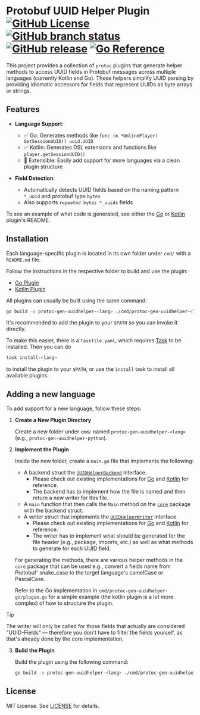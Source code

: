 # Protobuf UUID Helper Plugin [![GitHub License](https://img.shields.io/github/license/d0x7/protoc-gen-uuidhelper?color=blue)](LICENSE) [![GitHub branch status](https://img.shields.io/github/check-runs/d0x7/protoc-gen-uuidhelper/main)](https://github.com/d0x7/protoc-gen-uuidhelper/actions) [![GitHub release](https://img.shields.io/github/v/tag/d0x7/protoc-gen-uuidhelper?label=release)](https://github.com/d0x7/protoc-gen-uuidhelper/tags) [![Go Reference](https://img.shields.io/badge/-reference-blue?style=flat&logo=go&logoColor=white&labelColor=gray&color=%23027D9C)](https://pkg.go.dev/xiam.li/uuidhelper)

This project provides a collection of `protoc` plugins that generate helper methods to access UUID fields in Protobuf messages across multiple languages (currently Kotlin and Go). These helpers simplify UUID parsing by providing idiomatic accessors for fields that represent UUIDs as byte arrays or strings.

## Features

- **Language Support**:
    - ✅ Go: Generates methods like `func (m *OnlinePlayer) GetSessionUUID() uuid.UUID`
    - ✅ Kotlin: Generates DSL extensions and functions like `player.getSessionUUID()`
  - 🧪 Extensible: Easily add support for more languages via a clean plugin structure

- **Field Detection**:
  - Automatically detects UUID fields based on the naming pattern `*_uuid` and protobuf type `bytes`
  - Also supports `repeated bytes *_uuids` fields

To see an example of what code is generated, see either the [Go](cmd/protoc-gen-uuidhelper-go/README.md) or [Kotlin](cmd/protoc-gen-uuidhelper-kotlin/README.md) plugin's README.

## Installation

Each language-specific plugin is located in its own folder under `cmd/` with a `README.md` file.

Follow the instructions in the respective folder to build and use the plugin:

- [Go Plugin](cmd/protoc-gen-uuidhelper-go/README.md)
- [Kotlin Plugin](cmd/protoc-gen-uuidhelper-kotlin/README.md)

All plugins can usually be built using the same command:

```bash
go build -o protoc-gen-uuidhelper-<lang> ./cmd/protoc-gen-uuidhelper-<lang>
```

It's recommended to add the plugin to your `$PATH` so you can invoke it directly.

To make this easier, there is a `Taskfile.yaml`, which requires [Task](https://taskfile.dev) to be installed. Then you can do

```bash
task install-<lang>
```

to install the plugin to your `$PATH`, or use the `install` task to install all available plugins.

## Adding a new language

To add support for a new language, follow these steps:

1. **Create a New Plugin Directory**

   Create a new folder under `cmd/` named `protoc-gen-uuidhelper-<lang>` (e.g., `protoc-gen-uuidhelper-python`).

2. **Implement the Plugin**

   Inside the new folder, create a `main.go` file that implements the following:
    - A backend struct the [`UUIDHelperBackend`](core/generator.go) interface.
      - Please check out existing implementations for [Go](cmd/protoc-gen-uuidhelper-go/plugin.go) and [Kotlin](cmd/protoc-gen-uuidhelper-kotlin/plugin.go) for reference.
      - The backend has to implement how the file is named and then return a new writer for this file.
    - A `main` function that then calls the `Main` method on the [`core`](core/generator.go) package with the backend struct.
    - A writer struct that implements the [`UUIDHelperWriter`](core/generator.go) interface.
      - Please check out existing implementations for [Go](cmd/protoc-gen-uuidhelper-go/writer.go) and [Kotlin](cmd/protoc-gen-uuidhelper-kotlin/writer.go) for reference.
      - The writer has to implement what should be generated for the file header (e.g., package, imports, etc.) as well as what methods to generate for each UUID field.

    For generating the methods, there are various helper methods in the `core` package that can be used e.g., convert a fields name from Protobuf' snake_case to the target language's camelCase or PascalCase.

    Refer to the Go implementation in `cmd/protoc-gen-uuidhelper-go/plugin.go` for a simple example (the kotlin plugin is a lot more complex) of how to structure the plugin.

> [!TIP]
> The writer will only be called for those fields that actually are considered "UUID-Fields" — therefore you don't have to filter the fields yourself, as that's already done by the core implementation.

3. **Build the Plugin**

   Build the plugin using the following command:
   ```bash
   go build -o protoc-gen-uuidhelper-<lang> ./cmd/protoc-gen-uuidhelper-<lang>
   ```

## License

MIT License. See [LICENSE](LICENSE) for details.
